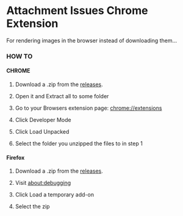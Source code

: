 # Attachment Issues Chrome Extension

For rendering images in the browser instead of downloading them...

### HOW TO

#### CHROME

1. Download a .zip from the [releases](https://github.com/bozdoz/attachment-issues-extension/releases).

2. Open it and Extract all to some folder

3. Go to your Browsers extension page: [chrome://extensions](chrome://extensions/)

4. Click Developer Mode

5. Click Load Unpacked

6. Select the folder you unzipped the files to in step 1

#### Firefox

1. Download a .zip from the [releases](https://github.com/bozdoz/attachment-issues-extension/releases).

2. Visit [about:debugging](about:debugging#/runtime/this-firefox)

3. Click Load a temporary add-on

4. Select the zip
